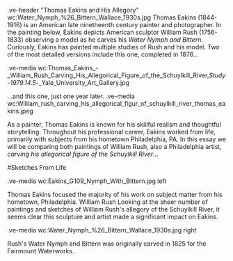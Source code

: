 .ve-header "Thomas Eakins and His Allegory" wc:Water_Nymph_%26_Bittern_Wallace_1930s.jpg
Thomas Eakins (1844-1916) is an American late ninetheenth century painter and photographer. In the painting below, Eakins depicts American sculptor William Rush (1756-1833) observing a model as he carves his *Water Nymph and Bittern.* Curiously, Eakins has painted multiple studies of Rush and his model. Two of the most detailed versions include this one, completed in 1876...

.ve-media wc:Thomas_Eakins_-_William_Rush_Carving_His_Allegorical_Figure_of_the_Schuylkill_River,_Study_-_1979.14.5_-_Yale_University_Art_Gallery.jpg

...and this one, just one year later. 
.ve-media wc:William_rush_carving_his_allegorical_figur_of_schuylkill_river_thomas_eakins.jpeg 

As a painter, Thomas Eakins is known for his skillful realism and thoughtful storytelling. Throughout his professional career, Eakins worked from life, primarily with subjects from his hometown Philadelphia, PA. In this essay we will be comparing both paintings of William Rush, also a Philadelphia artist, *carving his allegorical figure of the Schuylkill River*... 

#Sketches From Life

.ve-media wc:Eakins_G109_Nymph_With_Bittern.jpg left

Thomas Eakins focused the majority of his work on subject matter from his hometown, Philadelphia. William Rush Looking at the sheer number of paintings and sketches of William Rush's allegory of the Schuylkill River, it seems clear this sculpture and artist made a significant impact on Eakins. 

.ve-media wc:Water_Nymph_%26_Bittern_Wallace_1930s.jpg right

Rush's Water Nymph and Bittern was originally carved in 1825 for the Fairmount Waterworks. 
